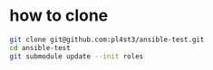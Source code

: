 # how to clone
```bash
git clone git@github.com:pl4st3/ansible-test.git
cd ansible-test
git submodule update --init roles
```
